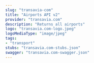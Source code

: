 ```yaml
---
slug: "transavia-com"
title: "Airports API v2"
provider: "transavia.com"
description: "Returns all airports"
logo: "transavia.com-logo.jpeg"
logoMediaType: "image/jpeg"
tags:
- "transport"
stubs: "transavia.com-stubs.json"
swagger: "transavia.com-swagger.json"
---
```

